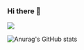 ### Hi there 👋

<a href="https://profile.intra.42.fr/users/sanghan" target="_blank"><img src="https://img.shields.io/badge/42seoul-000000?style=for-the-badge&logo=42&logoColor=FFFFFF"/></a>

![Anurag's GitHub stats](https://github-readme-stats.vercel.app/api?username=gtd9511&show_icons=true&theme=radical)

<!--
**gtd9511/gtd9511** is a ✨ _special_ ✨ repository because its `README.md` (this file) appears on your GitHub profile.

Here are some ideas to get you started:

- 🔭 I’m currently working on ...
- 🌱 I’m currently learning ...
- 👯 I’m looking to collaborate on ...
- 🤔 I’m looking for help with ...
- 💬 Ask me about ...
- 📫 How to reach me: ...
- 😄 Pronouns: ...
- ⚡ Fun fact: ...
-->
